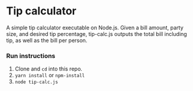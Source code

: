 # Tip calculator

A simple tip calculator executable on Node.js. Given a bill amount, party size, and desired tip percentage, tip-calc.js outputs the total bill including tip, as well as the bill per person. 

### Run instructions 

1. Clone and `cd` into this repo. 
2. `yarn install` or `npm-install`
3. `node tip-calc.js`
